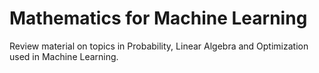 # Mathematics for Machine Learning 

Review material on topics in Probability, Linear Algebra and Optimization used in Machine Learning.


